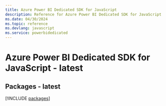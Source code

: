 ```yaml
---
title: Azure Power BI Dedicated SDK for JavaScript
description: Reference for Azure Power BI Dedicated SDK for JavaScript
ms.date: 04/30/2024
ms.topic: reference
ms.devlang: javascript
ms.service: powerbidedicated
---
```

# Azure Power BI Dedicated SDK for JavaScript - latest
## Packages - latest
[!INCLUDE [packages](power-bi-dedicated-index.md)]